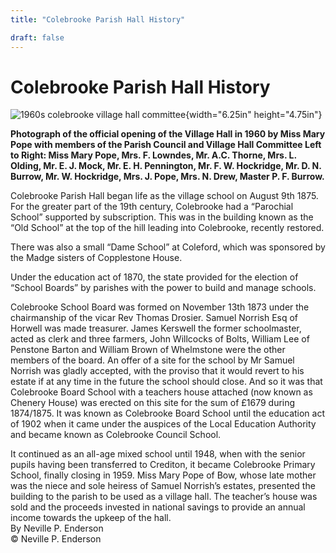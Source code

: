 ```yaml
---
title: "Colebrooke Parish Hall History"

draft: false
---
```


Colebrooke Parish Hall History
==============================

![](media/image1.jpeg "1960s colebrooke village hall committee"){width="6.25in"
height="4.75in"}

**Photograph of the official opening of the Village Hall in 1960 by Miss
Mary Pope with members of the Parish Council and Village Hall Committee
Left to Right: Miss Mary Pope, Mrs. F. Lowndes, Mr. A.C. Thorne, Mrs. L.
Olding, Mr. E. J. Mock, Mr. E. H. Pennington, Mr. F. W. Hockridge, Mr.
D. N. Burrow, Mr. W. Hockridge, Mrs. J. Pope, Mrs. N. Drew, Master P. F.
Burrow.**

 Colebrooke Parish Hall began life as the village school on August 9th
1875. For the greater part of the 19th century, Colebrooke had a
“Parochial School” supported by subscription. This was in the building
known as the “Old School” at the top of the hill leading into
Colebrooke, recently restored.

 There was also a small “Dame School” at Coleford, which was sponsored
by the Madge sisters of Copplestone House.

 Under the education act of 1870, the state provided for the election of
“School Boards” by parishes with the power to build and manage schools.

 Colebrooke School Board was formed on November 13th 1873 under the
chairmanship of the vicar Rev Thomas Drosier. Samuel Norrish Esq of
Horwell was made treasurer. James Kerswell the former schoolmaster,
acted as clerk and three farmers, John Willcocks of Bolts, William Lee
of Penstone Barton and William Brown of Whelmstone were the other
members of the board. An offer of a site for the school by Mr Samuel
Norrish was gladly accepted, with the proviso that it would revert to
his estate if at any time in the future the school should close. And so
it was that Colebrooke Board School with a teachers house attached (now
known as Chenery House) was erected on this site for the sum of £1679
during 1874/1875. It was known as Colebrooke Board School until the
education act of 1902 when it came under the auspices of the Local
Education Authority and became known as Colebrooke Council School.

 It continued as an all-age mixed school until 1948, when with the
senior pupils having been transferred to Crediton, it became Colebrooke
Primary School, finally closing in 1959. Miss Mary Pope of Bow, whose
late mother was the niece and sole heiress of Samuel Norrish’s estates,
presented the building to the parish to be used as a village hall. The
teacher’s house was sold and the proceeds invested in national savings
to provide an annual income towards the upkeep of the hall.\
By Neville P. Enderson\
© Neville P. Enderson

